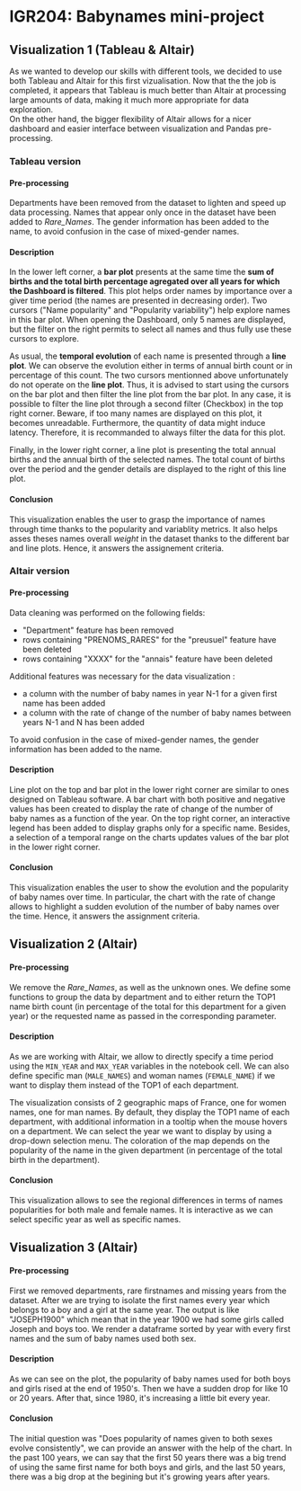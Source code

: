 # IGR204: Babynames mini-project

## Visualization 1 (Tableau & Altair)

As we wanted to develop our skills with different tools, we decided to use both Tableau and Altair for this first vizualisation. Now that the the job is completed, it appears that Tableau is much better than Altair at processing large amounts of data, making it much more appropriate for data exploration.  
On the other hand, the bigger flexibility of Altair allows for a nicer dashboard and easier interface between visualization and Pandas pre-processing.

### Tableau version
#### Pre-processing
 
Departments have been removed from the dataset to lighten and speed up data processing.
Names that appear only once in the dataset have been added to *Rare_Names*.
The gender information has been added to the name, to avoid confusion in the case of mixed-gender names.

#### Description
In the lower left corner, a **bar plot** presents at the same time the **sum of births and the total birth percentage agregated over all years for which the Dashboard is filtered**. This plot helps order names by importance over a giver time period (the names are presented in decreasing order).
Two cursors ("Name popularity" and "Popularity variability") help explore names in this bar plot.
When opening the Dashboard, only 5 names are displayed, but the filter on the right permits to select all names and thus fully use these cursors to explore.

As usual, the **temporal evolution** of each name is presented through a **line plot**. We can observe the evolution either in terms of annual birth count or in percentage of this count.
The two cursors mentionned above unfortunately do not operate on the **line plot**. Thus, it is advised to start using the cursors on the bar plot and then filter the line plot from the bar plot.
In any case, it is possible to filter the line plot through a second filter (Checkbox) in the top right corner.
Beware, if too many names are displayed on this plot, it becomes unreadable. Furthermore, the quantity of data might induce latency. Therefore, it is recommanded to always filter the data for this plot.

Finally, in the lower right corner, a line plot is presenting the total annual births and the annual birth of the selected names. The total count of births over the period and the gender details are displayed to the right of this line plot.

#### Conclusion
This visualization enables the user to grasp the importance of names through time thanks to the popularity and variablity metrics. It also helps asses theses names overall *weight* in the dataset thanks to the different bar and line plots. Hence, it answers the assignement criteria.

### Altair version
#### Pre-processing
Data cleaning was performed on the following fields:
- "Department" feature has been removed
- rows containing "PRENOMS_RARES" for the "preusuel" feature have been deleted
- rows containing "XXXX" for the "annais" feature have been deleted

Additional features was necessary for the data visualization :
- a column with the number of baby names in year N-1 for a given first name has been added
- a column with the rate of change of the number of baby names between years N-1 and N has been added

To avoid confusion in the case of mixed-gender names, the gender information has been added to the name.

#### Description
Line plot on the top and bar plot in the lower right corner are similar to ones designed on Tableau software. 
A bar chart with both positive and negative values has been created to display the rate of change of the number of baby names as a function of the year. 
On the top right corner, an interactive legend has been added to display graphs only for a specific name.
Besides, a selection of a temporal range on the charts updates values of the bar plot in the lower right corner.

#### Conclusion

This visualization enables the user to show the evolution and the popularity of baby names over time. In particular, the chart with the rate of change allows to highlight a sudden evolution of the number of baby names over the time. Hence, it answers the assignment criteria.

## Visualization 2 (Altair)

#### Pre-processing
We remove the *Rare_Names*, as well as the unknown ones. We define some functions to group the data by department and to either return the TOP1 name birth count (in percentage of the total for this department for a given year) or the requested name as passed in the corresponding parameter.

#### Description

As we are working with Altair, we allow to directly specify a time period using the `MIN_YEAR` and `MAX_YEAR` variables in the notebook cell. We can also define specific man (`MALE_NAMES`) and woman names (`FEMALE_NAME`) if we want to display them instead of the TOP1 of each department.

The visualization consists of 2 geographic maps of France, one for women names, one for man names. By default, they display the TOP1 name of each department, with additional information in a tooltip when the mouse hovers on a department. We can select the year we want to display by using a drop-down selection menu. The coloration of the map depends on the popularity of the name in the given department (in percentage of the total birth in the department).

#### Conclusion
This visualization allows to see the regional differences in terms of names popularities for both male and female names. It is interactive as we can select specific year as well as specific names.



## Visualization 3 (Altair)

#### Pre-processing
 
First we removed departments, rare firstnames and missing years from the dataset. After we are trying to isolate the first names every year which belongs to a boy and a girl at the same year. The output is like "JOSEPH1900" which mean that in the year 1900 we had some girls called Joseph and boys too.
We render a dataframe sorted by year with every first names and the sum of baby names used both sex.

#### Description
As we can see on the plot, the popularity of baby names used for both boys and girls rised at the end of 1950's. Then we have a sudden drop for like 10 or 20 years.
After that, since 1980, it's increasing a little bit every year. 

#### Conclusion
The initial question was "Does popularity of names given to both sexes evolve consistently", we can provide an answer with the help of the chart. In the past 100 years, we can say that the first 50 years there was a big trend of using the same first name for both boys and girls, and the last 50 years, there was a big drop at the begining but it's growing years after years.

